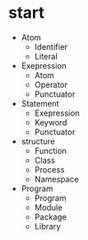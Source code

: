 # start

* Atom
  * Identifier
  * Literal
* Exepression
  * Atom
  * Operator
  * Punctuator
* Statement
  * Exepression
  * Keyword
  * Punctuator
* structure
  * Function
  * Class
  * Process
  * Namespace
* Program
  * Program
  * Module
  * Package
  * Library